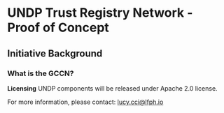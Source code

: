 # UNDP Trust Registry Network - Proof of Concept

## Initiative Background


### What is the GCCN?  

**Licensing**
UNDP components will be released under Apache 2.0 license.

For more information, please contact:
lucy.cci@lfph.io
